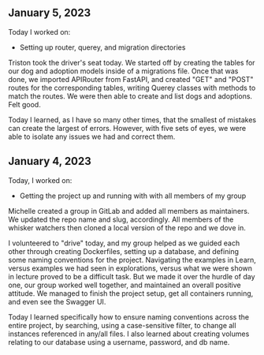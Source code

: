 ## January 5, 2023

Today I worked on:

* Setting up router, querey, and migration directories

Triston took the driver's seat today. We started off by creating the tables for our dog and adoption models inside of a migrations file. Once that was done, we imported APIRouter from FastAPI, and created "GET" and "POST" routes for the corresponding tables, writing Querey classes with methods to match the routes. We were then able to create and list dogs and adoptions. Felt good.

Today I learned, as I have so many other times, that the smallest of mistakes can create the largest of errors. However, with five sets of eyes, we were able to isolate any issues we had and correct them.


## January 4, 2023

Today, I worked on:

* Getting the project up and running with with all members of my group

Michelle created a group in GitLab and added all members as maintainers. We updated the repo name and slug, accordingly. All members of the whisker watchers then cloned a local version of the repo and we dove in.

I volunteered to "drive" today, and my group helped as we guided each other through creating Dockerfiles, setting up a database, and defining some naming conventions for the project. Navigating the examples in Learn, versus examples we had seen in explorations, versus what we were shown in lecture proved to be a difficult task. But we made it over the hurdle of day one, our group worked well together, and maintained an overall positive attitude. We managed to finish the project setup, get all containers running, and even see the Swagger UI.

Today I learned specifically how to ensure naming conventions across the entire project, by searching, using a case-sensitive filter, to change all instances referenced in any/all files. I also learned about creating volumes relating to our database using a username, password, and db name.
